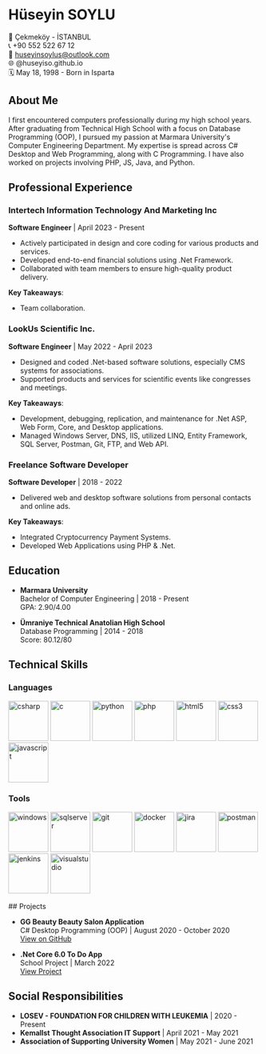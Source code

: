 # Hüseyin SOYLU

📍 Çekmeköy - İSTANBUL  
📞 +90 552 522 67 12  
📧 huseyinsoylus@outlook.com  
🌐 @huseyiso.github.io  
🗓 May 18, 1998 - Born in Isparta

## About Me

I first encountered computers professionally during my high school years. After graduating from Technical High School with a focus on Database Programming (OOP), I pursued my passion at Marmara University's Computer Engineering Department. My expertise is spread across C# Desktop and Web Programming, along with C Programming. I have also worked on projects involving PHP, JS, Java, and Python.

## Professional Experience

### Intertech Information Technology And Marketing Inc  
**Software Engineer** | April 2023 - Present  
- Actively participated in design and core coding for various products and services.
- Developed end-to-end financial solutions using .Net Framework.
- Collaborated with team members to ensure high-quality product delivery.

**Key Takeaways**:  
- Team collaboration.

### LookUs Scientific Inc.  
**Software Engineer** | May 2022 - April 2023  
- Designed and coded .Net-based software solutions, especially CMS systems for associations.
- Supported products and services for scientific events like congresses and meetings.

**Key Takeaways**:  
- Development, debugging, replication, and maintenance for .Net ASP, Web Form, Core, and Desktop applications.
- Managed Windows Server, DNS, IIS, utilized LINQ, Entity Framework, SQL Server, Postman, Git, FTP, and Web API.

### Freelance Software Developer  
**Software Developer** | 2018 - 2022  
- Delivered web and desktop software solutions from personal contacts and online ads.

**Key Takeaways**:  
- Integrated Cryptocurrency Payment Systems.
- Developed Web Applications using PHP & .Net.

## Education

- **Marmara University**  
  Bachelor of Computer Engineering | 2018 - Present  
  GPA: 2.90/4.00

- **Ümraniye Technical Anatolian High School**  
  Database Programming | 2014 - 2018  
  Score: 80.12/80

## Technical Skills

### Languages

<p align="left">
  <img src="https://cdn.jsdelivr.net/gh/devicons/devicon/icons/csharp/csharp-original.svg" alt="csharp" width="80" height="80"/>
  <img src="https://cdn.jsdelivr.net/gh/devicons/devicon/icons/c/c-original.svg" alt="c" width="80" height="80"/>
  <img src="https://cdn.jsdelivr.net/gh/devicons/devicon/icons/python/python-original.svg" alt="python" width="80" height="80"/>
  <img src="https://cdn.jsdelivr.net/gh/devicons/devicon/icons/php/php-original.svg" alt="php" width="80" height="80"/>
  <img src="https://cdn.jsdelivr.net/gh/devicons/devicon/icons/html5/html5-original.svg" alt="html5" width="80" height="80"/>
  <img src="https://cdn.jsdelivr.net/gh/devicons/devicon/icons/css3/css3-original.svg" alt="css3" width="80" height="80"/>
  <img src="https://cdn.jsdelivr.net/gh/devicons/devicon/icons/javascript/javascript-original.svg" alt="javascript" width="80" height="80"/>
</p>

### Tools

<p align="left">
  <img src="https://cdn.jsdelivr.net/gh/devicons/devicon/icons/windows8/windows8-original.svg" alt="windows" width="80" height="80"/>
  <img src="https://cdn.jsdelivr.net/gh/devicons/devicon/icons/microsoftsqlserver/microsoftsqlserver-plain-wordmark.svg" alt="sqlserver" width="80" height="80"/>
  <img src="https://cdn.jsdelivr.net/gh/devicons/devicon/icons/git/git-original.svg" alt="git" width="80" height="80"/>
  <img src="https://cdn.jsdelivr.net/gh/devicons/devicon/icons/docker/docker-original.svg" alt="docker" width="80" height="80"/>
  <img src="https://cdn.jsdelivr.net/gh/devicons/devicon/icons/jira/jira-original.svg" alt="jira" width="80" height="80" />
  <img src="https://www.vectorlogo.zone/logos/getpostman/getpostman-icon.svg" alt="postman" width="80" height="80"/>
  <img src="https://cdn.jsdelivr.net/gh/devicons/devicon/icons/jenkins/jenkins-original.svg" alt="jenkins" width="80" height="80" />
  <img src="https://cdn.jsdelivr.net/gh/devicons/devicon/icons/visualstudio/visualstudio-plain.svg" alt="visualstudio" width="80" height="80"/>
</p>
## Projects

- **GG Beauty Beauty Salon Application**  
  C# Desktop Programming (OOP) | August 2020 - October 2020  
  [View on GitHub](https://github.com/huseyinsoylus/c-sharp-beauty-saloon)

- **.Net Core 6.0 To Do App**  
  School Project | March 2022  
  [View Project](https://todoapp.soylutech.com/)

## Social Responsibilities

- **LOSEV - FOUNDATION FOR CHILDREN WITH LEUKEMIA** | 2020 - Present
- **KemalIst Thought Association IT Support** | April 2021 - May 2021
- **Association of Supporting University Women** | May 2021 - June 2021
